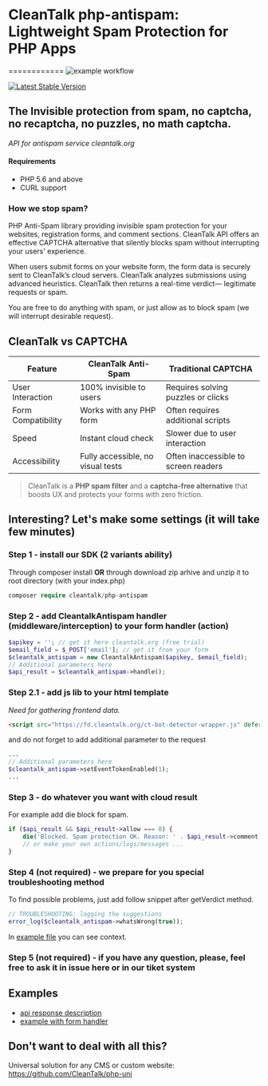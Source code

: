 # CleanTalk php-antispam: Lightweight Spam Protection for PHP Apps
============
![example workflow](https://github.com/CleanTalk/php-antispam/actions/workflows/tests.yml/badge.svg)

[![Latest Stable Version](https://poser.pugx.org/cleantalk/php-antispam/v)](https://packagist.org/packages/cleantalk/php-antispam)

## The Invisible protection from spam, no captcha, no recaptcha, no puzzles, no math captcha.
_API for antispam service cleantalk.org_

#### Requirements
* PHP 5.6 and above 
* CURL support 

### How we stop spam?
PHP Anti-Spam library providing invisible spam protection for your websites, registration forms, and comment sections. CleanTalk API offers an effective CAPTCHA alternative that silently blocks spam without interrupting your users' experience.

When users submit forms on your website form, the form data is securely sent to CleanTalk’s cloud servers. CleanTalk analyzes submissions using advanced heuristics. CleanTalk then returns a real-time verdict— legitimate requests or spam.

You are free to do anything with spam, or just allow as to block spam (we will interrupt desirable request).

## CleanTalk vs CAPTCHA
| Feature             | CleanTalk Anti-Spam               | Traditional CAPTCHA                  |
|---------------------|-----------------------------------|--------------------------------------|
| User Interaction    | 100% invisible to users           | Requires solving puzzles or clicks   |
| Form Compatibility  | Works with any PHP form           | Often requires additional scripts    |
| Speed               | Instant cloud check               | Slower due to user interaction       |
| Accessibility       | Fully accessible, no visual tests | Often inaccessible to screen readers |

>  CleanTalk is a **PHP spam filter** and a **captcha-free alternative** that boosts UX and protects your forms with zero friction.

## Interesting? Let's make some settings (it will take few minutes)


### Step 1 - install our SDK (2 variants ability)

Through composer install **OR** through download zip arhive and unzip it to root directory (with your index.php)
```php
composer require cleantalk/php-antispam
```


### Step 2 - add CleantalkAntispam handler (middleware/interception) to your form handler (action)

```php linenums="1"
$apikey = ''; // get it here cleantalk.org (free trial)
$email_field = $_POST['email']; // get it from your form
$cleantalk_antispam = new CleantalkAntispam($apikey, $email_field);
// Additional parameters here
$api_result = $cleantalk_antispam->handle();
```

### Step 2.1 - add js lib to your html template
_Need for gathering frontend data._
```html
<script src="https://fd.cleantalk.org/ct-bot-detector-wrapper.js" defer></script>
```
and do not forget to add additional parameter to the request
```php linenums="3"
...
// Additional parameters here
$cleantalk_antispam->setEventTokenEnabled(1);
...
```

### Step 3 - do whatever you want with cloud result
For example add die block for spam.
```php
if ($api_result && $api_result->allow === 0) {
    die('Blocked. Spam protection OK. Reason: ' . $api_result->comment);
    // or make your own actions/logs/messages ...
}
```

### Step 4 (not required) - we prepare for you special troubleshooting method
To find possible problems, just add follow snippet after getVerdict method.
```php
// TROUBLESHOOTING: logging the suggestions
error_log($cleantalk_antispam->whatsWrong(true));
```
In [example file](https://github.com/CleanTalk/php-antispam/blob/dev/examples/form_with_handler/form_with_handler.php) you can see context.

### Step 5 (not required) - if you have any question, please, feel free to ask it in issue here or in our tiket system

## Examples
- [api response description](https://github.com/CleanTalk/php-antispam/tree/dev/examples/api_response_description.md)
- [example with form handler](https://github.com/CleanTalk/php-antispam/blob/dev/examples/form_with_handler/form_with_handler.php)

  
## Don't want to deal with all this?
Universal solution for any CMS or custom website: https://github.com/CleanTalk/php-uni  
